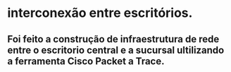 # interconexão entre escritórios.

## Foi feito a construção de infraestrutura de rede entre o escritorio central e a sucursal ultilizando a ferramenta Cisco Packet a Trace.
